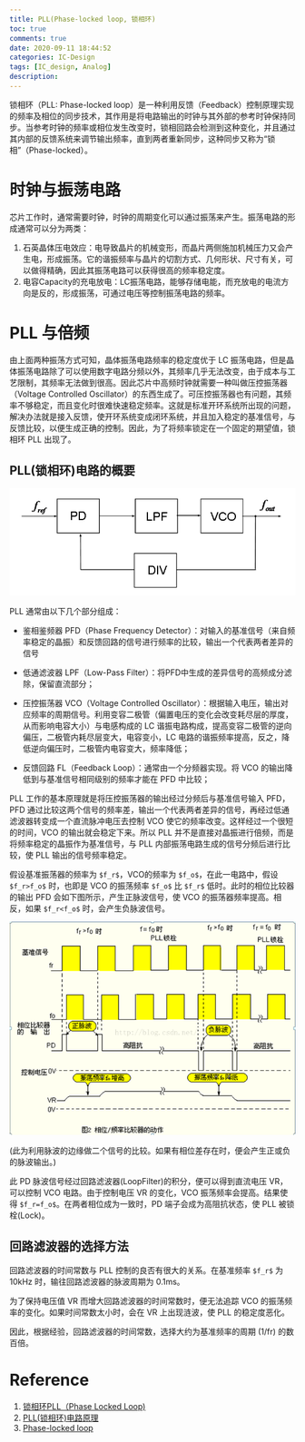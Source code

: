 ```yaml
---
title: PLL(Phase-locked loop, 锁相环)
toc: true
comments: true
date: 2020-09-11 18:44:52
categories: IC-Design
tags: [IC_design, Analog]
description:
---
```


锁相环（PLL: Phase-locked loop）是一种利用反馈（Feedback）控制原理实现的频率及相位的同步技术，其作用是将电路输出的时钟与其外部的参考时钟保持同步。当参考时钟的频率或相位发生改变时，锁相回路会检测到这种变化，并且通过其内部的反馈系统来调节输出频率，直到两者重新同步，这种同步又称为“锁相”（Phase-locked）。

<!--more-->

# 时钟与振荡电路

芯片工作时，通常需要时钟，时钟的周期变化可以通过振荡来产生。振荡电路的形成通常可以分为两类：

1. 石英晶体压电效应：电导致晶片的机械变形，而晶片两侧施加机械压力又会产生电，形成振荡。它的谐振频率与晶片的切割方式、几何形状、尺寸有关，可以做得精确，因此其振荡电路可以获得很高的频率稳定度。
2. 电容Capacity的充电放电：LC振荡电路，能够存储电能，而充放电的电流方向是反的，形成振荡，可通过电压等控制振荡电路的频率。

# PLL 与倍频

由上面两种振荡方式可知，晶体振荡电路频率的稳定度优于 LC 振荡电路，但是晶体振荡电路除了可以使用数字电路分频以外，其频率几乎无法改变，由于成本与工艺限制，其频率无法做到很高。因此芯片中高频时钟就需要一种叫做压控振荡器（Voltage Controlled Oscillator）的东西生成了。可压控振荡器也有问题，其频率不够稳定，而且变化时很难快速稳定频率。这就是标准开环系统所出现的问题，解决办法就是接入反馈，使开环系统变成闭环系统，并且加入稳定的基准信号，与反馈比较，以便生成正确的控制。因此，为了将频率锁定在一个固定的期望值，锁相环 PLL 出现了。

## PLL(锁相环)电路的概要

![Pll](PLL/Pll.png)

PLL 通常由以下几个部分组成：

- 鉴相鉴频器 PFD（Phase Frequency Detector）：对输入的基准信号（来自频率稳定的晶振）和反馈回路的信号进行频率的比较，输出一个代表两者差异的信号

- 低通滤波器 LPF（Low-Pass Filter）：将PFD中生成的差异信号的高频成分滤除，保留直流部分；

- 压控振荡器 VCO（Voltage Controlled Oscillator）：根据输入电压，输出对应频率的周期信号。利用变容二极管（偏置电压的变化会改变耗尽层的厚度，从而影响电容大小）与电感构成的 LC 谐振电路构成，提高变容二极管的逆向偏压，二极管内耗尽层变大，电容变小，LC 电路的谐振频率提高，反之，降低逆向偏压时，二极管内电容变大，频率降低；

- 反馈回路 FL（Feedback Loop）：通常由一个分频器实现。将 VCO 的输出降低到与基准信号相同级别的频率才能在 PFD 中比较；

PLL 工作的基本原理就是将压控振荡器的输出经过分频后与基准信号输入 PFD，PFD 通过比较这两个信号的频率差，输出一个代表两者差异的信号，再经过低通滤波器转变成一个直流脉冲电压去控制 VCO 使它的频率改变。这样经过一个很短的时间，VCO 的输出就会稳定下来。所以 PLL 并不是直接对晶振进行倍频，而是将频率稳定的晶振作为基准信号，与 PLL 内部振荡电路生成的信号分频后进行比较，使 PLL 输出的信号频率稳定。

假设基准振荡器的频率为 `$f_r$`，VCO的频率为 `$f_o$`，在此一电路中，假设 `$f_r>f_o$` 时，也即是 VCO 的振荡频率 `$f_o$` 比 `$f_r$` 低时。此时的相位比较器的输出 PFD 会如下图所示，产生正脉波信号，使 VCO 的振荡器频率提高。相反，如果 `$f_r<f_o$` 时，会产生负脉波信号。

![PFD](PLL/Center.png)

 (此为利用脉波的边缘做二个信号的比较。如果有相位差存在时，便会产生正或负的脉波输出。)

此 PD 脉波信号经过回路滤波器(LoopFilter)的积分，便可以得到直流电压 VR，可以控制 VCO 电路。由于控制电压 VR 的变化，VCO 振荡频率会提高。结果使得 `$f_r=f_o$`。在两者相位成为一致时，PD 端子会成为高阻抗状态，使 PLL 被锁栓(Lock)。

## 回路滤波器的选择方法

回路滤波器的时间常数与 PLL 控制的良否有很大的关系。在基准频率 `$f_r$` 为 10kHz 时，输往回路滤波器的脉波周期为 0.1ms。

为了保持电压值 VR 而增大回路滤波器的时间常数时，便无法追踪 VCO 的振荡频率的变化。如果时间常数太小时，会在 VR 上出现涟波，使 PLL 的稳定度恶化。

因此，根据经验，回路滤波器的时间常数，选择大约为基准频率的周期 (1/fr) 的数百倍。

# Reference

1. [锁相环PLL（Phase Locked Loop)](https://blog.csdn.net/u013754317/article/details/52799516)
2. [PLL(锁相环)电路原理](https://blog.csdn.net/leoufung/article/details/50268031)
3. [Phase-locked loop](https://en.wikipedia.org/wiki/Phase-locked_loop)

